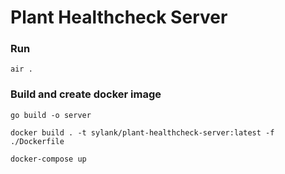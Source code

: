 # Plant Healthcheck Server

### Run

`air .`

### Build and create docker image

`go build -o server`

`docker build . -t sylank/plant-healthcheck-server:latest -f ./Dockerfile`

`docker-compose up`
